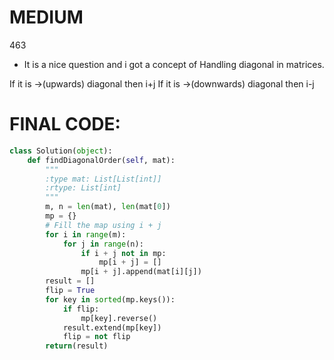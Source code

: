 # MEDIUM
463

* It is a nice question and i got a concept of Handling diagonal in matrices.

If it is ->(upwards) diagonal then i+j
If it is ->(downwards) diagonal then i-j

# FINAL CODE:
```python
class Solution(object):
    def findDiagonalOrder(self, mat):
        """
        :type mat: List[List[int]]
        :rtype: List[int]
        """
        m, n = len(mat), len(mat[0])
        mp = {}
        # Fill the map using i + j
        for i in range(m):
            for j in range(n):
                if i + j not in mp:
                    mp[i + j] = []
                mp[i + j].append(mat[i][j])
        result = []
        flip = True
        for key in sorted(mp.keys()):
            if flip:
                mp[key].reverse()
            result.extend(mp[key])
            flip = not flip
        return(result)
```

